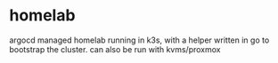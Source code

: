 # homelab
argocd managed homelab running in k3s, with a helper written in go to bootstrap the cluster. can also be run with kvms/proxmox

